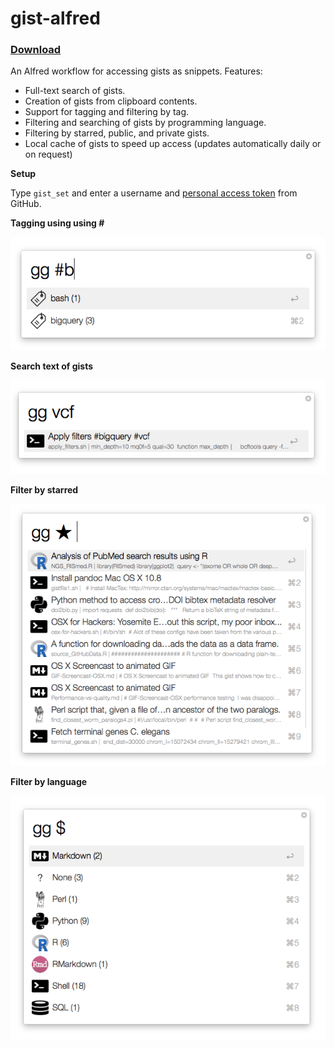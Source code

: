 # gist-alfred

### [Download](https://github.com/danielecook/gist-alfred/releases/latest)

An Alfred workflow for accessing gists as snippets. Features:

* Full-text search of gists.
* Creation of gists from clipboard contents.
* Support for tagging and filtering by tag.
* Filtering and searching of gists by programming language.
* Filtering by starred, public, and private gists.
* Local cache of gists to speed up access (updates automatically daily or on request)

__Setup__

Type `gist_set` and enter a username and [personal access token](https://github.com/blog/1509-personal-api-tokens) from GitHub.

__Tagging using using #__

![Filter by tag](img/filter_tag.png)

__Search text of gists__

![Search](img/search.png)

__Filter by starred__

![Starred](img/filter_starred.png)

__Filter by language__

![Filter by Language](img/filter_lang.png)
